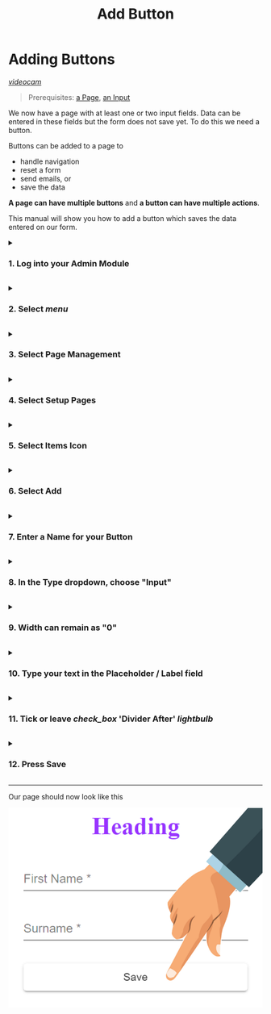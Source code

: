 ﻿---
sidebar_position: 2.03
id: add-button
title: Add Button
description: Add Button description
---



# Adding Buttons
[<i className="material-icons-h1 end">videocam</i>](/vids/Dashnetics-addbutton.mp4)

> Prerequisites: [a Page](first-page), [an Input](add-input)

We now have a page with at least one or two input fields. Data can be entered in these fields but the form does not save yet. To do this we need a button.

Buttons can be added to a page to 

- handle navigation 
- reset a form
- send emails, or 
- save the data

**A page can have multiple buttons** and **a button can have multiple actions**.

This manual will show you how to add a button which saves the data entered on our form.

<details>

<summary>

<h3 style={{ display: 'inline'}}> 1.  Log into your Admin Module </h3>

</summary><p></p>

To access your admin site, simply type <h3 style={{ display: 'inline'}}>"admin."</h3> before your public url. 

eg: https://admin.demo.dashnetics.com.au


![img](/img/adminlogin-cfb3883e18efb80bf1eab39a6aba15ab.png)

</details>
<p></p>


<details>

<summary>

<h3 style={{ display: 'inline'}}> 2.  Select <span class="buttontext"> <i className="material-icons">menu</i></span>  </h3>

</summary><p></p>

![img](/img/adminmenu-e1ef5a93a900bdfb54c72920a5ce4ea0.png)

</details>
<p></p>



<details>

<summary>

<h3 style={{ display: 'inline'}}> 3.  Select  <span class="buttontext"> Page Management </span> </h3>

</summary><p></p>

![img](/img/menu_page_management.png)

</details>
<p></p>



<details>

<summary>

<h3 style={{ display: 'inline'}}> 4.  Select <span class="buttontext"> Setup Pages </span> </h3>

</summary><p></p>


![img](/img/menu_setup_pages.png)

</details>
<p></p>



<details>

<summary>

<h3 style={{ display: 'inline'}}> 5.  Select Items Icon </h3>

</summary><p></p>

Each page will be listed, choose the "Items" Icon next to the page you want to change.

![img](/img/items.png)

</details>
<p></p>


<details>

<summary>

<h3 style={{ display: 'inline'}}> 6.  Select <span class="buttontext"> Add </span> </h3>

</summary><p></p>

To begin adding a new Item to the page

![img](/img/add_items.png)

</details>
<p></p>



<details>

<summary>

<h3 style={{ display: 'inline'}}> 7.  Enter a Name for your Button </h3>

</summary><p></p>

- For example, *"SaveButton"* 

Names can contain spaces or any characters

![img](/img/edit-form-item-name-button.png)

</details>
<p></p>



<details>

<summary>

<h3 style={{ display: 'inline'}}> 8.   In the <span class="droplisttext"> Type</span>  dropdown, choose "Input"</h3> 

</summary><p></p>


![img](/img/edit-form-item-select-button.png)

</details>
<p></p>



<details>

<summary>

<h3 style={{ display: 'inline'}}> 
9.  Width can remain as "0"</h3> 

</summary><p></p>
Width "0" means the item will display at the DEFAULT width.

This can be changed later if necessary

![img](/img/edit-form-item-width.png)

</details>
<p></p>



<details>

<summary>

<h3 style={{ display: 'inline'}}> 
10.  Type your text in the Placeholder / Label field </h3> 

</summary><p></p>

This is what your page users will see, so make it relevant and easy to understand.

An input labelled "Street Name" is easier to follow than one names "ADD-St" 



![img](/img/edit-form-item-input-text.png)


</details>
<p></p>


<details>

<summary>

<h3 style={{ display: 'inline'}}> 11. Tick or leave <i className="material-icons grey">check_box</i> 'Divider After'  <span style={{color:'green'}}><i className="material-icons">lightbulb</i></span></h3> 

</summary><p></p>


:::tip  If you want 2 items on the same line 

for instance with first name and surname, don't tick 'Divide After' for first name, Tick it for surname

:::


 Ticking this will ensure the next item we add will appear below this one.

![img](/img/edit-form-item-divide-after.png)

</details>
<p></p>



<details>

<summary>

<h3 style={{ display: 'inline'}}> 12.  Press <span class="buttontext"> Save </span> </h3>

</summary><p></p>

![img](/img/edit-form-item-input-save.png)

</details>

---

Our page should now look like this

![img](/img/add-button.png)